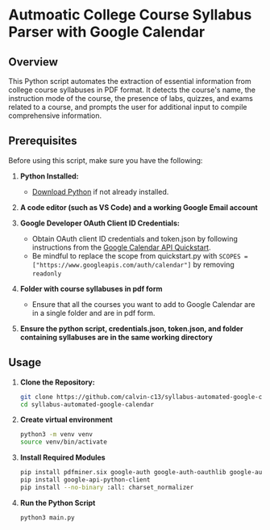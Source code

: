 # Autmoatic College Course Syllabus Parser with Google Calendar

## Overview

This Python script automates the extraction of essential information from college course syllabuses in PDF format. It detects the course's name, the instruction mode of the course, the presence of labs, quizzes, and exams related to a course, and prompts the user for additional input to compile comprehensive information.

## Prerequisites

Before using this script, make sure you have the following:

1. **Python Installed:**
   - [Download Python](https://www.python.org/downloads/) if not already installed.

2. **A code editor (such as VS Code) and a working Google Email account**

3. **Google Developer OAuth Client ID Credentials:**
   - Obtain OAuth client ID credentials and token.json by following instructions from the [Google Calendar API Quickstart](https://developers.google.com/calendar/api/quickstart/python).
   - Be mindful to replace the scope from quickstart.py with `SCOPES = ["https://www.googleapis.com/auth/calendar"]` by removing `readonly`

4. **Folder with course syllabuses in pdf form**
   - Ensure that all the courses you want to add to Google Calendar are in a single folder and are in pdf form.

5. **Ensure the python script, credentials.json, token.json, and folder containing syllabuses are in the same working directory**
   
## Usage

1. **Clone the Repository:**
   ```bash
   git clone https://github.com/calvin-c13/syllabus-automated-google-calendar.git
   cd syllabus-automated-google-calendar
2. **Create virtual environment**
   ```bash
   python3 -m venv venv
   source venv/bin/activate

3. **Install Required Modules**
   ```bash
   pip install pdfminer.six google-auth google-auth-oauthlib google-auth-httplib2
   pip install google-api-python-client
   pip install --no-binary :all: charset_normalizer
4. **Run the Python Script**
   ```bash
   python3 main.py
